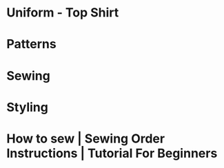 # Uniform - Top Shirt

<picture src="Uniform1.jpg" alt="Uniform 1"></picture>

# Patterns

<picture src="Uniform2.jpg" alt="Uniform 2"></picture>

# Sewing

<picture src="Uniform4.jpg" alt="Uniform 4"></picture>

<picture src="Uniform5.jpg" alt="Uniform 5"></picture>

# Styling

<picture src="Uniform2.jpg" alt="Uniform 2"></picture>

# How to sew | Sewing Order Instructions | Tutorial For Beginners

<youtube embedId="YVnsFNrAIqY"></youtube>
